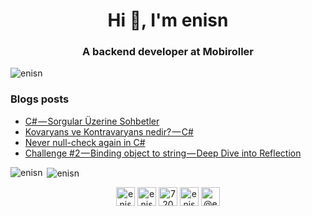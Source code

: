 <h1 align="center">Hi 👋, I'm enisn</h1>
<h3 align="center">A backend developer at Mobiroller</h3>

<p align="left"> <img src="https://komarev.com/ghpvc/?username=enisn" alt="enisn" /> </p>

### Blogs posts
<!-- BLOG-POST-LIST:START -->
- [C# — Sorgular Üzerine Sohbetler](https://medium.com/@enis.necipoglu/c-sorgular-%C3%BCzerine-sohbetler-dbef9b329b4c?source=rss-4c08bf8ed488------2)
- [Kovaryans ve Kontravaryans nedir? — C#](https://medium.com/@enis.necipoglu/kovaryans-ve-kontravaryans-nedir-c-ecd6e0fcbfd6?source=rss-4c08bf8ed488------2)
- [Never null-check again in C#](https://medium.com/@enis.necipoglu/never-null-check-again-in-c-bd5aae27a48e?source=rss-4c08bf8ed488------2)
- [Challenge #2 — Binding object to string — Deep Dive into Reflection](https://medium.com/@enis.necipoglu/challenge-2-binding-object-to-string-deep-dive-into-reflection-b3ecbaadeff6?source=rss-4c08bf8ed488------2)
<!-- BLOG-POST-LIST:END -->



<p><img align="left" src="https://github-readme-stats.vercel.app/api/top-langs/?username=enisn&layout=compact" alt="enisn" /></p>

<p>&nbsp;<img align="center" src="https://github-readme-stats.vercel.app/api?username=enisn&show_icons=true" alt="enisn" /></p>

<p align="center">
<a href="https://dev.to/enisn" target="blank"><img align="center" src="https://cdn.jsdelivr.net/npm/simple-icons@3.0.1/icons/dev-dot-to.svg" alt="enisn" height="30" width="30" /></a>
<a href="https://twitter.com/enisnecipoglu" target="blank"><img align="center" src="https://cdn.jsdelivr.net/npm/simple-icons@3.0.1/icons/twitter.svg" alt="enisnecipoglu" height="30" width="30" /></a>
<a href="https://stackoverflow.com/users/7200126" target="blank"><img align="center" src="https://cdn.jsdelivr.net/npm/simple-icons@3.0.1/icons/stackoverflow.svg" alt="7200126" height="30" width="30" /></a>
<a href="https://instagram.com/enisnecipoglu" target="blank"><img align="center" src="https://cdn.jsdelivr.net/npm/simple-icons@3.0.1/icons/instagram.svg" alt="enisnecipoglu" height="30" width="30" /></a>
<a href="https://medium.com/@enis.necipoglu" target="blank"><img align="center" src="https://cdn.jsdelivr.net/npm/simple-icons@3.0.1/icons/medium.svg" alt="@enis.necipoglu" height="30" width="30" /></a>
</p>
